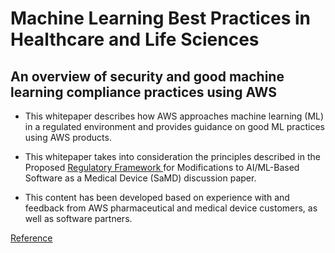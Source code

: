 
# Machine Learning Best Practices in Healthcare and Life Sciences

## An overview of security and good machine learning compliance practices using AWS

- This whitepaper describes how AWS approaches machine learning (ML) in a regulated environment and provides guidance on good ML practices using AWS products.

- This whitepaper takes into consideration the principles described in the Proposed <a href="https://www.fda.gov/files/medical%20devices/published/US-FDA-Artificial-Intelligence-and-Machine-Learning-Discussion-Paper.pdf"> Regulatory Framework </a> for Modifications to AI/ML-Based Software as a Medical Device (SaMD) discussion paper.


- This content has been developed based on experience with and feedback from AWS pharmaceutical and medical device customers, as well as software partners. 





<a href="https://d1.awsstatic.com/whitepapers/ML-best-practices-health-science.pdf?did=wp_card&trk=wp_card">  Reference </a>




